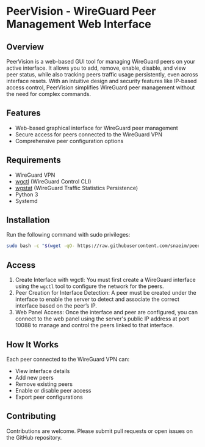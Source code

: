 # PeerVision - WireGuard Peer Management Web Interface

## Overview

PeerVision is a web-based GUI tool for managing WireGuard peers on your active interface. It allows you to add, remove, enable, disable, and view peer status, while also tracking peers traffic usage persistently, even across interface resets. With an intuitive design and security features like IP-based access control, PeerVision simplifies WireGuard peer management without the need for complex commands.

## Features

- Web-based graphical interface for WireGuard peer management
- Secure access for peers connected to the WireGuard VPN
- Comprehensive peer configuration options

## Requirements

- WireGuard VPN
- [wgctl](https://github.com/snaeim/wgctl) (WireGuard Control CLI)  
- [wgstat](https://github.com/snaeim/wgstat) (WireGuard Traffic Statistics Persistence)
- Python 3
- Systemd

## Installation

Run the following command with sudo privileges:

```bash
sudo bash -c "$(wget -qO- https://raw.githubusercontent.com/snaeim/peervision/refs/heads/main/installer.sh)"
```

## Access

1. Create Interface with wgctl: You must first create a WireGuard interface using the `wgctl` tool to configure the network for the peers.
2. Peer Creation for Interface Detection: A peer must be created under the interface to enable the server to detect and associate the correct interface based on the peer’s IP.
3. Web Panel Access: Once the interface and peer are configured, you can connect to the web panel using the server's public IP address at port 10088 to manage and control the peers linked to that interface.

## How It Works

Each peer connected to the WireGuard VPN can:
- View interface details
- Add new peers
- Remove existing peers
- Enable or disable peer access
- Export peer configurations

## Contributing

Contributions are welcome. Please submit pull requests or open issues on the GitHub repository.